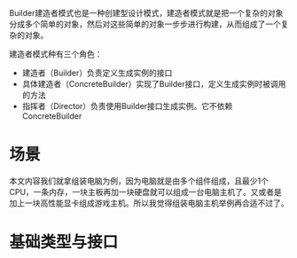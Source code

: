 Builder建造者模式也是一种创建型设计模式，建造者模式就是把一个复杂的对象分成多个简单的对象，然后对这些简单的对象一步步进行构建，从而组成了一个复杂的对象。

建造者模式种有三个角色：

- 建造者（Builder）负责定义生成实例的接口
- 具体建造者（ConcreteBuilder）实现了Builder接口，定义生成实例时被调用的方法
- 指挥者（Director）负责使用Builder接口生成实例。它不依赖ConcreteBuilder


# 场景
本文内容我们就拿组装电脑为例，因为电脑就是由多个组件组成，且最少1个CPU，一条内存，一块主板再加一块硬盘就可以组成一台电脑主机了。又或者是加上一块高性能显卡组成游戏主机。所以我觉得组装电脑主机举例再合适不过了。

# 基础类型与接口
